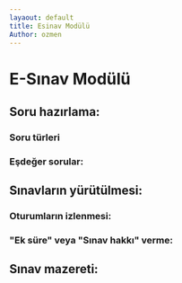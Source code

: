 ```yaml
---
layaout: default
title: Esinav Modülü
Author: ozmen
---
```

# E-Sınav Modülü


## Soru hazırlama:

### Soru türleri

### Eşdeğer sorular:

## Sınavların yürütülmesi:

### Oturumların izlenmesi:

### "Ek süre" veya "Sınav hakkı" verme:

## Sınav mazereti:
